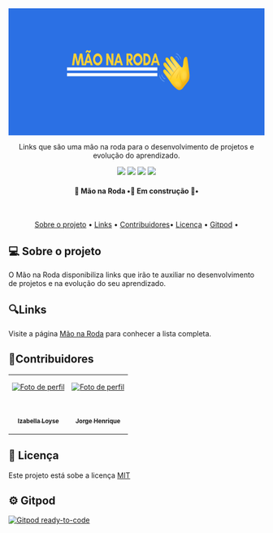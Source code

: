 
<img src="./assets/logo.png" align="center" widht="250" height="250" >

<p align="center"> Links que são uma mão na roda para o desenvolvimento de
projetos e evolução do aprendizado.</p>


<p align="center">

<img src="https://img.shields.io/github/stars/IzabellaLoyse/mao-na-roda?color=green&style=for-the-badge">

<img src="https://img.shields.io/github/issues/IzabellaLoyse/mao-na-roda?style=for-the-badge">

<img src="https://img.shields.io/github/forks/IzabellaLoyse/mao-na-roda?color=yellow&style=for-the-badge">

<img src="https://img.shields.io/github/license/IzabellaLoyse/mao-na-roda?color=blue&style=for-the-badge">
</p>


<h4 align="center"> 👋 Mão na Roda  •🚧 Em construção 🚧•</h4>

<br>

<p align="center">
 <a href="#sobre">Sobre o projeto</a> •
 <a href="#links">Links</a> •
 <a href="#contribuidores">Contribuidores</a>•
 <a href="#licenca">Licença</a> •
 <a href="#gitpod">Gitpod</a> •
</p>


<h2 id="sobre">💻  Sobre o projeto</h2>

<p>
  O Mão na Roda disponibiliza links que irão te auxiliar no desenvolvimento
  de projetos e na evolução do seu aprendizado.
</p>


<h2 id="links">🔍Links</h2>

<p>
   Visite a página <a href="https://mao-na-roda.vercel.app/docs#/" target="_blank" rel="external"> Mão na Roda</a> para conhecer a lista completa.
</p>


<h2 id="contribuidores">📌Contribuidores</h2>

<table>
<tr>

 <td align="center">
 <a href="https://github.com/IzabellaLoyse" target="_blank" rel="author">

 <img src="https://avatars1.githubusercontent.com/u/68293229?s=460&u=abad552f510dd39f41200d84a206bf8e864538f6&v=4" width="100px;"
alt="Foto de perfil">

<br>

<sub><b>Izabella Loyse</b></sub>
</a>
 </td>

  <td align="center">
 <a href="https://github.com/jorgehrique" target="_blank" rel="external">

 <img src="https://avatars1.githubusercontent.com/u/11358338?s=460&v=4"
 width="100px;" alt="Foto de perfil">

<br>

<sub><b>Jorge Henrique</b></sub>
</a>
 </td>
</tr>
</table>


<h2 id="licenca" >📝 Licença</h2>

<p>
Este projeto está sobe a licença <a href="https://github.com/IzabellaLoyse/mao-na-roda/blob/main/LICENSE.md">MIT</a>
</p>


<h2 id="gitpod"> ⚙️ Gitpod</h2>

[![Gitpod ready-to-code](https://img.shields.io/badge/Gitpod-ready--to--code-blue?logo=gitpod)](https://gitpod.io/#https://github.com/IzabellaLoyse/mao-na-roda)
